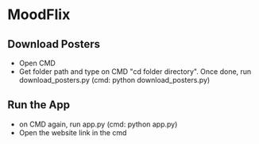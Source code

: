 # MoodFlix

## Download Posters

- Open CMD
- Get folder path and type on CMD "cd folder directory". Once done, run download_posters.py (cmd: python download_posters.py)

## Run the App
- on CMD again, run app.py (cmd: python app.py)
- Open the website link in the cmd
